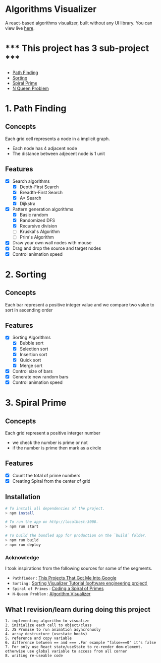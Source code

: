 
# Algorithms Visualizer
A react-based algorithms visualizer, built without any UI library. You can view live [here](https://suaebahmed.github.io/algorithms-visualizer/).

# *** This project has 3 sub-project ***
  - [Path Finding](https://github.com/suaebahmed/algorithms-visualizer#1-Path-Finding)
  - [Sorting](https://github.com/suaebahmed/algorithms-visualizer#2-Sorting)
  - [Spiral Prime](https://github.com/suaebahmed/algorithms-visualizer#3-Spiral-Prime)
  - [N Queen Problem]()

# 1. Path Finding

## Concepts
Each grid cell represents a node in a implicit graph.
  - Each node has 4 adjacent node
  - The distance between adjecent node is 1 unit

## Features
- [x] Search algorithms
  - [x] Depth-First Search
  - [x] Breadth-First Search
  - [x] A\* Search
  - [x] Dijkstra
  
- [x] Pattern generation algorithms
  - [x] Basic random
  - [x] Randomized DFS
  - [x] Recursive division
  - [ ] Kruskal's Algorithm
  - [ ] Prim's Algorithm

- [x] Draw your own wall nodes with mouse
- [x] Drag and drop the source and target nodes
- [x] Control animation speed

# 2. Sorting

## Concepts
Each bar represent a positive integer value and we compare two value to sort in ascending order 

## Features
- [x] Sorting Algorithms
  - [x] Bubble sort
  - [x] Selection sort
  - [x] Insertion sort
  - [x] Quick sort
  - [x] Merge sort

- [x] Control size of bars
- [x] Generate new random bars
- [x] Control animation speed

# 3. Spiral Prime

## Concepts
Each grid represent a positive interger number 
  - we check the number is prime or not
  - if the number is prime then mark as a circle

## Features
 - [x] Count the total of prime numbers
 - [x] Creating Spiral from the center of grid

## Installation

```bash
# To install all dependencies of the project.
> npm install

# To run the app on http://localhost:3000.
> npm run start

# To build the bundled app for production on the `build` folder.
> npm run build
> npm run deploy
```
### Acknowledge

I took inspirations from the following sources for some of the segments.

- `Pathfinder` : [This Projects That Got Me Into Google](https://youtu.be/n4t_-NjY_Sg)
- `Sorting` : [Sorting Visualizer Tutorial (software engineering project)](https://youtu.be/pFXYym4Wbkc)
- `Spiral of Primes` : [Coding a Spiral of Primes](https://youtu.be/a35KWEjRvc0)
- `N-Queen Problem` : [Algorithm Visualizer](https://github.com/TamimEhsan/AlgorithmVisualizer)

## What I revision/learn during doing this project
    1. implementing algorithm to visualize
    2. initialize each cell to object/class
    3. JS Promise to run animation asyncronusly
    4. array destructure (usestate hooks)
    5. reference and copy variable
    6. difference between == and === .For example "false===0" it's false
    7. For only use React state/useState to re-render dom-elememt. 
    otherwise use global variable to access from all corner
    8. writing re-useable code 
